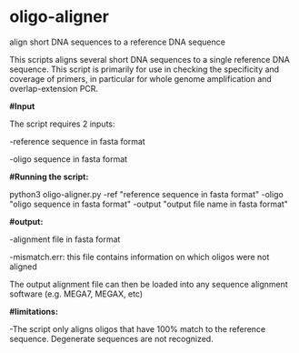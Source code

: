 # oligo-aligner
align short DNA sequences to a reference DNA sequence

This scripts aligns several short DNA sequences to a single reference DNA sequence. This script is primarily for use in checking the specificity and coverage of primers, in particular for whole genome amplification and overlap-extension PCR. 

**#Input**

The script requires 2 inputs:

-reference sequence in fasta format

-oligo sequence in fasta format

**#Running the script:**

python3 oligo-aligner.py -ref "reference sequence in fasta format" -oligo "oligo sequence in fasta format" -output "output file name in fasta format"

**#output:**

-alignment file in fasta format

-mismatch.err: this file contains information on which oligos were not aligned

The output alignment file can then be loaded into any sequence alignment software (e.g. MEGA7, MEGAX, etc)

**#limitations:**

-The script only aligns oligos that have 100% match to the reference sequence. Degenerate sequences are not recognized. 
